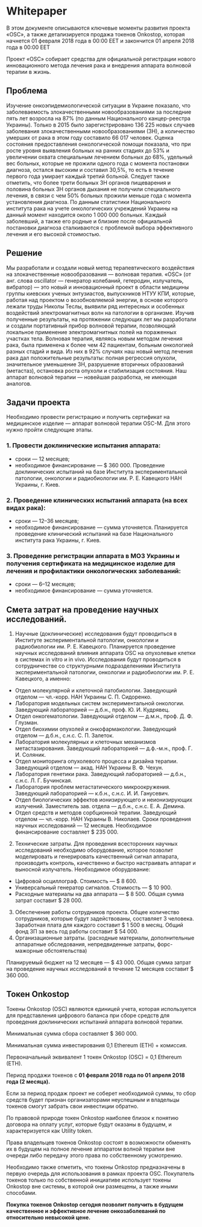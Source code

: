# Whitepaper
В этом документе описываются ключевые моменты развития проекта «OSC», а также детализируется продажа токенов Onkostop, которая начнется 01 февраля 2018 года в 00:00 EET и закончится 01 апреля 2018 года в 00:00 EET

Проект «OSC» собирает средства для официальной регистрации нового инновационного метода лечения рака и внедрения аппарата волновой терапии в жизнь.

## Проблема
Изучение онкоэпидемиологической ситуации в Украине показало, что заболеваемость злокачественными новообразованиями за последние пять лет возросла на 87% (по данным Национального канцер-реестра Украины).
Только в 2015 было зарегистрировано 136 225 новых случаев заболевания злокачественными новообразованиями (ЗН), а количество умерших от рака в этом году составило 66 017 человек.
Оценка состояния предоставления онкологической помощи показала, что при росте уровня выявления больных на ранних стадиях до 53% и увеличении охвата специальным лечением больных до 68%, удельный вес больных, которые не прожили одного года с момента постановки диагноза, остался высоким и составил 30,5%, то есть в течение первого года умирает каждый третий больной.
Следует также отметить, что более трети больных ЗН органов пищеварения и половина больных ЗН органов дыхания не получили специального лечения, в связи с чем 50% больных прожили меньше года с момента установления диагноза.
По данным статистики Национального института рака на учете онкологических учреждений Украины на данный момент находится около 1 000 000 больных.
Каждый заболевший, а также его родные и близкие после официальной постановки диагноза сталкиваются с проблемой выбора эффективного лечения и его высокой стоимостью.

## Решение
Мы разработали и создали новый метод терапевтического воздействия на злокачественные новообразования — волновая терапия. «OSC» (от анг. слова oscillator — генератор колебаний, гетеродин, излучатель, вибратор) — это новый и инновационный проект в области медицины группы киевских ученых энтузиастов, выпускников НТУУ КПИ, которые, работая над проектом о возобновляемой энергии, в основе которого лежали труды Николы Теслы, выявили ряд интересных и особенных воздействий электромагнитных волн на патологии в организме. Изучив полученные результаты, на протяжении следующих лет мы разработали и создали портативный прибор волновой терапии, позволяющий локальное применение электромагнитных полей на пораженных участках тела. Волновая терапия, являясь новым методом лечения рака, была применена к более чем 42 пациентам, больным онкологией разных стадий и вида. Из них в 92% случаях наш новый метод лечения рака дал положительные результаты: полная регрессия опухоли, значительное уменьшение ЗН, разрушение вторичных образований (метастаз), остановка роста опухоли и стабилизация состояния. Наш аппарат волновой терапии — новейшая разработка, не имеющая аналогов.

## Задачи проекта
Необходимо провести регистрацию и получить сертификат на медицинское изделие — аппарат волновой терапии OSC-M.
Для этого нужно пройти следующие этапы.
### 1. Провести доклинические испытания аппарата:
* сроки — 12 месяцев;
* необходимое финансирование — $ 360 000.
Проведение доклинических испытаний на базе Института экспериментальной патологии, онкологии и радиобиологии им. Р. Е. Кавецкого НАН Украины, г. Киев.
### 2. Проведение клинических испытаний аппарата (на всех видах рака):
* сроки — 12–36 месяцев;
* необходимое финансирование — сумма уточняется.
Планируется проведение клинический испытаний на базе Национального института рака Украины, г. Киев.
### 3. Проведение регистрации аппарата в МОЗ Украины и получения сертификата на медицинское изделие для лечения и профилактики онкологических заболеваний:
* сроки — 6–12 месяцев;
* необходимое финансирование — сумма уточняется.

## Смета затрат на проведение научных исследований.
1. Научные (доклинические) исследования будут проводиться в Институте экспериментальной патологии, онкологии и радиобиологии им. Р. Е. Кавецкого.
Планируется проведение научных исследований  влияния аппарата OSC на опухолевые клетки в системах in vitro и in vivo.
Исследования будут проводиться в сотрудничестве со структурными подразделениями Института экспериментальной патологии, онкологии и радиобиологии им. Р. Е. Кавецкого, а именно:
+ Отдел молекулярной и клеточной патобиологии. Заведующий отделом — чл.-корр. НАН Украины С. П. Сидоренко.
+ Лаборатория модельных систем экспериментальной онкологии. Заведующий лабораторией — д.б.н., проф. Ю. И. Кудрявец.
+ Отдел онкогематологии. Заведующий отделом — д.м.н., проф. Д. Ф. Глузман.
+ Отдел биохимии опухолей и онкофармакологии. Заведующий отделом — д.б.н., с.н.с. С. П. Залеток.
+ Лаборатория молекулярных и клеточных механизмов метастазирования. Заведующий лабораторией — д.ф.-м.н., проф. Г. И. Соляник.
+ Отдел мониторинга опухолевого процесса и дизайна терапии. Заведующий отделом — акад. НАН Украины В. Ф. Чехун.
+ Лаборатория генетики рака. Заведующий лабораторией — д.б.н., с.н.с. Л. Г. Бучинская.
+ Лаборатория проблем метастатического микроокружения. Заведующий лабораторией — к.б.н., с.н.с. И. И. Ганусевич.
+ Отдел биологических эффектов ионизирующего и неионизирующих излучений. Заместитель зав. отдела — д.б.н., с.н.с. Е. А. Демина.
+ Отдел средств и методов сорбционной терапии. Заведующий отделом — чл.-корр. НАН Украины В. Николаев.
Сроки проведения научных исследований — 12 месяцев.
Необходимое финансирование составляет $ 235 000.
2. Технические затраты.
Для проведения всесторонних научных исследований необходимо оборудование, которое позволит моделировать и генерировать качественный сигнал аппарата, производить контроль, качественно и быстро настраивать аппарат и выносной излучатель. 
Необходимое оборудование:
+ Цифровой осциллограф. Стоимость — $ 8 600.
+ Универсальный генератор сигналов. Стоимость — $ 10 900.
+ Расходные материалы на два аппарата — $ 8 500.
Общая сумма затрат составит $ 28 000.
3. Обеспечение работы сотрудников проекта.
Общее количество сотрудников, которые будут задействованы, составляет 3 человека.
Заработная плата для каждого составит $ 1 500 в месяц.
Общий фонд ЗП за весь год  работы составит $ 54 000.  
4. Организационные затраты. (расходные материалы, дополнительные аппаратные обследования, непредвиденные затраты, форс-мажорные обстоятельства)

Планируемый бюджет на 12 месяцев — $ 43 000.
Общая сумма затрат на проведение научных исследований в течение 12 месяцев составит $ 360 000.

## Токен Onkostop
Токены Onkostop (OSC) являются единицей учета, которая используется для представления цифрового баланса при сборе средств для проведения доклинических испытаний аппарата волновой терапии.

Минимальная сумма сбора составляет $ 360 000.

Минимальная сумма инвестирования 0,1 Ethereum (ETH) + комиссия.

Первоначальный эквивалент 1 токен Onkostop (OSC) = 0,1 Ethereum (ETH).

Период продажи токенов с **01 февраля 2018 года по 01 апреля 2018 года (2 месяца).**

Если за период продаж проект не соберет необходимой суммы, то сбор средств будет признан организаторами неуспешным и владельцы токенов смогут забрать свои инвестиции обратно.

По правовой природе токен Onkostop наиболее близок к понятию договора на оплату услуг, которые будут оказаны в будущем, и характеризуется как Utility token.

Права владельцев токенов Onkostop состоят в возможности обменять их в будущем на полное лечение аппаратом волной терапии вне очереди либо передачу этого права по собственному усмотрению.

Необходимо также отметить, что токены Onkostop предназначены в первую очередь для использования в рамках проекта OSC.
Покупатель токенов только по собственной инициативе использует токены Onkostop вне системы, в которой они размещены, а также иными способами.

**Покупка токенов Onkostop сегодня позволит получить в будущем качественное и эффективное лечение онкозаболеваний по относительно невысокой цене.**
